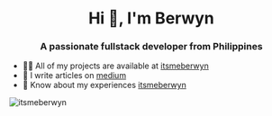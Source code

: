<h1 align="center">Hi 👋, I'm Berwyn</h1>
<h3 align="center">A passionate fullstack developer from Philippines</h3>

- 👨‍💻 All of my projects are available at
[itsmeberwyn](itsmeberwyn) 
- 📝 I write articles on [medium](medium) 
- 📄 Know about my experiences [itsmeberwyn](itsmeberwyn)

<p>
  <img
    align="center"
    src="https://github-readme-stats.vercel.app/api/top-langs?username=itsmeberwyn&show_icons=true&locale=en&layout=compact"
    alt="itsmeberwyn"
  />
</p>



